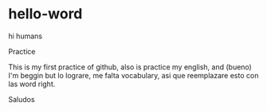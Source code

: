 # hello-word

hi humans

Practice

This is my first practice of github, also is practice my english, and (bueno) I'm beggin but lo lograre, 
me falta vocabulary, asi que reemplazare esto con las word right.

Saludos

